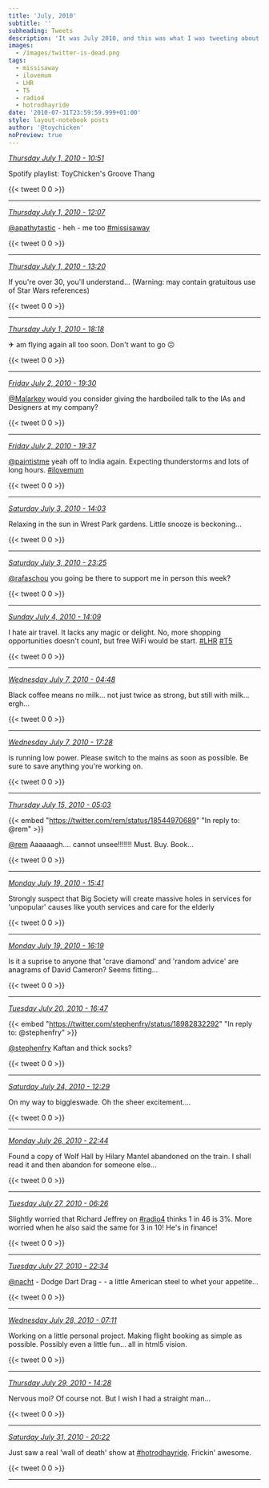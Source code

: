 ```yaml
---
title: 'July, 2010'
subtitle: ''
subheading: Tweets
description: 'It was July 2010, and this was what I was tweeting about...'
images:
  - /images/twitter-is-dead.png
tags:
  - missisaway
  - ilovemum
  - LHR
  - T5
  - radio4
  - hotrodhayride
date: '2010-07-31T23:59:59.999+01:00'
style: layout-notebook posts
author: '@toychicken'
noPreview: true
---
```


<p><a id="17482192505" href="#17482192505"><em title="2010-07-01T10:51:40.000+01:00">Thursday July 1, 2010 - 10:51</em></a></p>
      
 Spotify playlist: ToyChicken's Groove Thang

{{< tweet 0 0 >}}

---

<p><a id="17485158235" href="#17485158235"><em title="2010-07-01T12:07:37.000+01:00">Thursday July 1, 2010 - 12:07</em></a></p>
      
[@apathytastic](https://twitter.com/@apathytastic)  - heh - me too [#missisaway](/tags/missisaway)

{{< tweet 0 0 >}}

---

<p><a id="17488442250" href="#17488442250"><em title="2010-07-01T13:20:02.000+01:00">Thursday July 1, 2010 - 13:20</em></a></p>
      
If you're over 30, you'll understand...  (Warning: may contain gratuitous use of Star Wars references)

{{< tweet 0 0 >}}

---

<p><a id="17507665971" href="#17507665971"><em title="2010-07-01T18:18:41.000+01:00">Thursday July 1, 2010 - 18:18</em></a></p>
      
&#9992; am flying again all too soon. Don't want to go &#9785;

{{< tweet 0 0 >}}

---

<p><a id="17591082852" href="#17591082852"><em title="2010-07-02T19:30:49.000+01:00">Friday July 2, 2010 - 19:30</em></a></p>
      
[@Malarkey](https://twitter.com/@Malarkey)  would you consider giving the hardboiled talk to the IAs and Designers at my company?

{{< tweet 0 0 >}}

---

<p><a id="17591461545" href="#17591461545"><em title="2010-07-02T19:37:00.000+01:00">Friday July 2, 2010 - 19:37</em></a></p>
      
[@paintistme](https://twitter.com/@paintistme)  yeah off to India again. Expecting thunderstorms and lots of long hours. [#ilovemum](/tags/ilovemum)

{{< tweet 0 0 >}}

---

<p><a id="17646337231" href="#17646337231"><em title="2010-07-03T14:03:19.000+01:00">Saturday July 3, 2010 - 14:03</em></a></p>
      
Relaxing in the sun in Wrest Park gardens. Little snooze is beckoning...

{{< tweet 0 0 >}}

---

<p><a id="17680465851" href="#17680465851"><em title="2010-07-03T23:25:25.000+01:00">Saturday July 3, 2010 - 23:25</em></a></p>
      
[@rafaschou](https://twitter.com/@rafaschou)  you going be there to support me in person this week?

{{< tweet 0 0 >}}

---

<p><a id="17719231819" href="#17719231819"><em title="2010-07-04T14:09:46.000+01:00">Sunday July 4, 2010 - 14:09</em></a></p>
      
I hate air travel. It lacks any magic or delight. No, more shopping opportunities doesn't count, but free WiFi would be start.  [#LHR](/tags/LHR) [#T5](/tags/T5)

{{< tweet 0 0 >}}

---

<p><a id="17920317051" href="#17920317051"><em title="2010-07-07T04:48:45.000+01:00">Wednesday July 7, 2010 - 04:48</em></a></p>
      
Black coffee means no milk... not just twice as strong, but still with milk... ergh...

{{< tweet 0 0 >}}

---

<p><a id="17961418428" href="#17961418428"><em title="2010-07-07T17:28:33.000+01:00">Wednesday July 7, 2010 - 17:28</em></a></p>
      
is running low power. Please switch to the mains as soon as possible. Be sure to save anything you're working on.

{{< tweet 0 0 >}}

---

<p><a id="18574253310" href="#18574253310"><em title="2010-07-15T05:03:09.000+01:00">Thursday July 15, 2010 - 05:03</em></a></p>
      
{{< embed "https://twitter.com/rem/status/18544970689" "In reply to: @rem" >}}


[@rem](https://twitter.com/@rem)  Aaaaaagh.... cannot unsee!!!!!!! Must. Buy. Book... 

{{< tweet 0 0 >}}

---

<p><a id="18920716520" href="#18920716520"><em title="2010-07-19T15:41:40.000+01:00">Monday July 19, 2010 - 15:41</em></a></p>
      
Strongly suspect that Big Society will create massive holes in services for 'unpopular' causes like youth services and care for the elderly

{{< tweet 0 0 >}}

---

<p><a id="18923420441" href="#18923420441"><em title="2010-07-19T16:19:42.000+01:00">Monday July 19, 2010 - 16:19</em></a></p>
      
Is it a suprise to anyone that 'crave diamond' and 'random advice' are anagrams of David Cameron? Seems fitting...

{{< tweet 0 0 >}}

---

<p><a id="19003277037" href="#19003277037"><em title="2010-07-20T16:47:38.000+01:00">Tuesday July 20, 2010 - 16:47</em></a></p>
      
{{< embed "https://twitter.com/stephenfry/status/18982832292" "In reply to: @stephenfry" >}}


[@stephenfry](https://twitter.com/@stephenfry)  Kaftan and thick socks?

{{< tweet 0 0 >}}

---

<p><a id="19414724866" href="#19414724866"><em title="2010-07-24T12:29:39.000+01:00">Saturday July 24, 2010 - 12:29</em></a></p>
      
On my way to biggleswade. Oh the sheer excitement....

{{< tweet 0 0 >}}

---

<p><a id="19604413590" href="#19604413590"><em title="2010-07-26T22:44:58.000+01:00">Monday July 26, 2010 - 22:44</em></a></p>
      
Found a copy of Wolf Hall by Hilary Mantel abandoned on the train. I shall read it and then abandon for someone else...

{{< tweet 0 0 >}}

---

<p><a id="19633222214" href="#19633222214"><em title="2010-07-27T06:26:22.000+01:00">Tuesday July 27, 2010 - 06:26</em></a></p>
      
Slightly worried that Richard Jeffrey on [#radio4](/tags/radio4) thinks 1 in 46 is 3%. More worried when he also said the same for 3 in 10! He's in finance!

{{< tweet 0 0 >}}

---

<p><a id="19687674029" href="#19687674029"><em title="2010-07-27T22:34:55.000+01:00">Tuesday July 27, 2010 - 22:34</em></a></p>
      
[@nacht](https://twitter.com/@nacht)  - Dodge Dart Drag -  - a little American steel to whet your appetite...

{{< tweet 0 0 >}}

---

<p><a id="19719462012" href="#19719462012"><em title="2010-07-28T07:11:14.000+01:00">Wednesday July 28, 2010 - 07:11</em></a></p>
      
Working on a little personal project. Making flight booking as simple as possible. Possibly even a little fun...  all in html5 vision.

{{< tweet 0 0 >}}

---

<p><a id="19825637659" href="#19825637659"><em title="2010-07-29T14:28:15.000+01:00">Thursday July 29, 2010 - 14:28</em></a></p>
      
Nervous moi? Of course not. But I wish I had a straight man...

{{< tweet 0 0 >}}

---

<p><a id="20013087337" href="#20013087337"><em title="2010-07-31T20:22:21.000+01:00">Saturday July 31, 2010 - 20:22</em></a></p>
      
Just saw a real 'wall of death' show at [#hotrodhayride](/tags/hotrodhayride). Frickin' awesome.

{{< tweet 0 0 >}}

---
